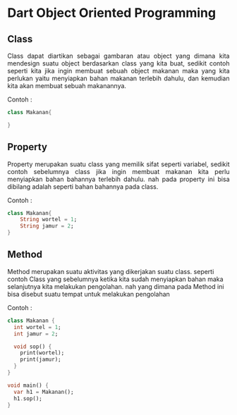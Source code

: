 # Dart Object Oriented Programming

## Class

<p align="justify">Class dapat diartikan sebagai gambaran atau object yang dimana kita mendesign suatu object berdasarkan class yang kita buat, sedikit contoh seperti kita jika ingin membuat sebuah object makanan maka yang kita perlukan yaitu menyiapkan bahan makanan terlebih dahulu, dan kemudian kita akan membuat sebuah makanannya. </p>

Contoh :

```dart
class Makanan{

}
```

## Property

<p align="justify"> Property merupakan suatu class yang memilik sifat seperti variabel, sedikit contoh sebelumnya class jika ingin membuat makanan kita perlu menyiapkan bahan bahannya terlebih dahulu. nah pada property ini bisa dibilang adalah seperti bahan bahannya pada class.</p>

Contoh :

```dart
class Makanan{
    String wortel = 1;
    String jamur = 2;
}
```

## Method

<p align="justif">Method merupakan suatu aktivitas yang dikerjakan suatu class. seperti contoh Class yang sebelumnya ketika kita sudah menyiapkan bahan maka selanjutnya kita melakukan pengolahan. nah yang dimana pada Method ini bisa disebut suatu tempat untuk melakukan pengolahan</p>

Contoh :

```dart
class Makanan {
  int wortel = 1;
  int jamur = 2;

  void sop() {
    print(wortel);
    print(jamur);
  }
}

void main() {
  var h1 = Makanan();
  h1.sop();
}
```
